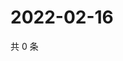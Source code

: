 # 2022-02-16

共 0 条

<!-- BEGIN WEIBO -->
<!-- 最后更新时间 Wed Feb 16 2022 01:12:46 GMT+0800 (China Standard Time) -->

<!-- END WEIBO -->
